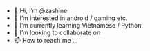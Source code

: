 - 👋 Hi, I’m @zashine
- 👀 I’m interested in android / gaming etc.
- 🌱 I’m currently learning Vietnamese / Python.
- 💞️ I’m looking to collaborate on
- 📫 How to reach me ...

<!---
zashine/zashine is a ✨ special ✨ repository because its `README.md` (this file) appears on your GitHub profile.
You can click the Preview link to take a look at your changes.
--->
